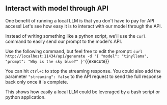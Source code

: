 ## Interact with model through API

One benefit of running a local LLM is that you don't have to pay for API access! Let's see how easy it is to interact with our model through the API.

Instead of writing something like a python script, we'll use the `curl` command to easily send our prompt to the model's API.

Use the following command, but feel free to edit the prompt:
`curl http://localhost:11434/api/generate -d '{
  "model": "tinyllama",
  "prompt": "Why is the sky blue?"
}'`{{execute}}

You can hit `ctrl+c` to stop the streaming response. You could also add the parameter `"streaming": false` to the API request to send the full response back only once it is complete.

This shows how easily a local LLM could be leveraged by a bash script or python application. 